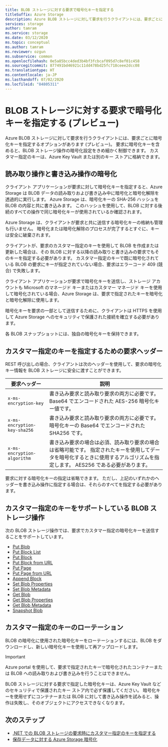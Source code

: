 ```yaml
---
title: BLOB ストレージに対する要求で暗号化キーを指定する
titleSuffix: Azure Storage
description: Azure BLOB ストレージに対して要求を行うクライアントには、要求ごとに暗号化キーを指定するオプションがあります (プレビュー)。 要求に暗号化キーを含めると、BLOB ストレージ操作の暗号化設定をきめ細かく制御できます。
services: storage
author: tamram
ms.service: storage
ms.date: 03/12/2020
ms.topic: conceptual
ms.author: tamram
ms.reviewer: ozgun
ms.subservice: common
ms.openlocfilehash: 0e5a85bcc4ded3b4bf3fcbcaf095d7c8ef01c458
ms.sourcegitcommit: 877491bd46921c11dd478bd25fc718ceee2dcc08
ms.translationtype: HT
ms.contentlocale: ja-JP
ms.lasthandoff: 07/02/2020
ms.locfileid: "84805311"
---
```

# <a name="provide-an-encryption-key-on-a-request-to-blob-storage-preview"></a>BLOB ストレージに対する要求で暗号化キーを指定する (プレビュー)

Azure BLOB ストレージに対して要求を行うクライアントには、要求ごとに暗号化キーを指定するオプションがあります (プレビュー)。 要求に暗号化キーを含めると、BLOB ストレージ操作の暗号化設定をきめ細かく制御できます。 カスタマー指定のキーは、Azure Key Vault または別のキー ストアに格納できます。

## <a name="encrypting-read-and-write-operations"></a>読み取り操作と書き込み操作の暗号化

クライアント アプリケーションが要求に対して暗号化キーを指定すると、Azure Storage は BLOB データの読み取りおよび書き込み中に暗号化と暗号化解除を透過的に実行します。 Azure Storage は、暗号化キーの SHA-256 ハッシュを BLOB の内容と共に書き込みます。 このハッシュを使用して、BLOB に対する後続のすべての操作で同じ暗号化キーが使用されているか確認されます。

Azure Storage は、クライアントが要求と共に送信する暗号化キーの格納も管理も行いません。 暗号化または暗号化解除のプロセスが完了するとすぐに、キーは安全に破棄されます。

クライアントが、要求のカスタマー指定のキーを使用して BLOB を作成または更新した場合は、その BLOB に対する以降の読み取りと書き込みの要求でもそのキーを指定する必要があります。 カスタマー指定のキーで既に暗号化されている BLOB の要求にキーが指定されていない場合、要求はエラーコード 409 (競合) で失敗します。

クライアント アプリケーションが要求で暗号化キーを送信し、ストレージ アカウントも Microsoft のマネージド キーまたはカスタマー マネージド キーを使用して暗号化されている場合、Azure Storage は、要求で指定されたキーを暗号化と暗号化解除に使用します。

暗号化キーを要求の一部として送信するために、クライアントは HTTPS を使用して Azure Storage へのセキュリティで保護された接続を確立する必要があります。

各 BLOB スナップショットには、独自の暗号化キーを保持できます。

## <a name="request-headers-for-specifying-customer-provided-keys"></a>カスタマー指定のキーを指定するための要求ヘッダー

REST 呼び出しの場合、クライアントは次のヘッダーを使用して、要求の暗号化キー情報を BLOB ストレージに安全に渡すことができます。

|要求ヘッダー | 説明 |
|---------------|-------------|
|`x-ms-encryption-key` |書き込み要求と読み取り要求の両方に必要です。 Base64 でエンコードされた AES-256 暗号化キー値です。 |
|`x-ms-encryption-key-sha256`| 書き込み要求と読み取り要求の両方に必要です。 暗号化キーの Base64 でエンコードされた SHA256 です。 |
|`x-ms-encryption-algorithm` | 書き込み要求の場合は必須、読み取り要求の場合は省略可能です。 指定されたキーを使用してデータを暗号化するときに使用するアルゴリズムを指定します。 AES256 である必要があります。 |

要求に対する暗号化キーの指定は省略できます。 ただし、上記のいずれかのヘッダーを書き込み操作に指定する場合は、それらのすべてを指定する必要があります。

## <a name="blob-storage-operations-supporting-customer-provided-keys"></a>カスタマー指定のキーをサポートしている BLOB ストレージ操作

次の BLOB ストレージ操作では、要求でカスタマー指定の暗号化キーを送信することをサポートしています。

- [Put Blob](/rest/api/storageservices/put-blob)
- [Put Block List](/rest/api/storageservices/put-block-list)
- [Put Block](/rest/api/storageservices/put-block)
- [Put Block from URL](/rest/api/storageservices/put-block-from-url)
- [Put Page](/rest/api/storageservices/put-page)
- [Put Page from URL](/rest/api/storageservices/put-page-from-url)
- [Append Block](/rest/api/storageservices/append-block)
- [Set Blob Properties](/rest/api/storageservices/set-blob-properties)
- [Set Blob Metadata](/rest/api/storageservices/set-blob-metadata)
- [Get Blob](/rest/api/storageservices/get-blob)
- [Get Blob Properties](/rest/api/storageservices/get-blob-properties)
- [Get Blob Metadata](/rest/api/storageservices/get-blob-metadata)
- [Snapshot Blob](/rest/api/storageservices/snapshot-blob)

## <a name="rotate-customer-provided-keys"></a>カスタマー指定のキーのローテーション

BLOB の暗号化に使用された暗号化キーをローテーションするには、BLOB をダウンロードし、新しい暗号化キーを使用して再アップロードします。

> [!IMPORTANT]
> Azure portal を使用して、要求で指定されたキーで暗号化されたコンテナーまたは BLOB への読み取りおよび書き込みを行うことはできません。
>
> BLOB ストレージに対する要求で指定した暗号化キーは、Azure Key Vault などのセキュリティで保護されたキー ストア内で必ず保護してください。 暗号化キーを使用せずにコンテナーまたは BLOB に対して書き込み操作を試みると、操作は失敗し、そのオブジェクトにアクセスできなくなります。

## <a name="next-steps"></a>次のステップ

- [.NET での BLOB ストレージの要求時にカスタマー指定のキーを指定する](../blobs/storage-blob-customer-provided-key.md)
- [保存データに対する Azure Storage 暗号化](storage-service-encryption.md)
